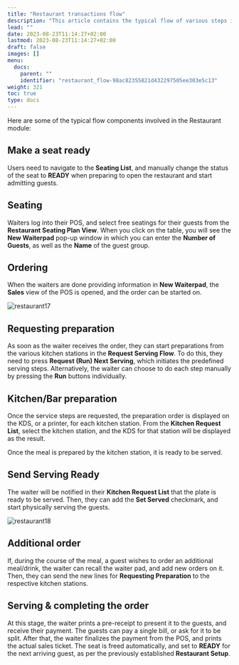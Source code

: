 ```yaml
---
title: "Restaurant transactions flow"
description: "This article contains the typical flow of various steps involved in the Restaurant module."
lead: ""
date: 2023-08-23T11:14:27+02:00
lastmod: 2023-08-23T11:14:27+02:00
draft: false
images: []
menu:
  docs:
    parent: ""
    identifier: "restaurant_flow-98ac82355821d432297505ee303e5c13"
weight: 321
toc: true
type: docs
---
```


Here are some of the typical flow components involved in the Restaurant module:

## Make a seat ready

Users need to navigate to the **Seating List**, and manually change the status of the seat to **READY** when preparing to open the restaurant and start admitting guests. 

## Seating

Waiters log into their POS, and select free seatings for their guests from the **Restaurant Seating Plan View**. When you click on the table, you will see the **New Waiterpad** pop-up window in which you can enter the **Number of Guests**, as well as the **Name** of the guest group.

## Ordering

When the waiters are done providing information in **New Waiterpad**, the **Sales** view of the POS is opened, and the order can be started on. 

![restaurant17](restaurant17.PNG)

## Requesting preparation

As soon as the waiter receives the order, they can start preparations from the various kitchen stations in the **Request Serving Flow**. To do this, they need to press **Request (Run) Next Serving**, which initiates the predefined serving steps. Alternatively, the waiter can choose to do each step manually by pressing the **Run** buttons individually. 

## Kitchen/Bar preparation

Once the service steps are requested, the preparation order is displayed on the KDS, or a printer, for each kitchen station. From the **Kitchen Request List**, select the kitchen station, and the KDS for that station will be displayed as the result.

Once the meal is prepared by the kitchen station, it is ready to be served. 

## Send Serving Ready

The waiter will be notified in their **Kitchen Request List** that the plate is ready to be served. Then, they can add the **Set Served** checkmark, and start physically serving the guests. 

![restaurant18](restaurant18.PNG)

## Additional order

If, during the course of the meal, a guest wishes to order an additional meal/drink, the waiter can recall the waiter pad, and add new orders on it. Then, they can send the new lines for **Requesting Preparation** to the respective kitchen stations.

## Serving & completing the order

At this stage, the waiter prints a pre-receipt to present it to the guests, and receive their payment. The guests can pay a single bill, or ask for it to be split. After that, the waiter finalizes the payment from the POS, and prints the actual sales ticket. The seat is freed automatically, and set to **READY** for the next arriving guest, as per the previously established **Restaurant Setup**.